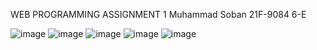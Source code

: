 WEB PROGRAMMING ASSIGNMENT 1
Muhammad Soban 21F-9084 6-E


![image](https://github.com/unethicalHacker1/new_web_programming/assets/119396585/91c9f99d-0052-40f2-8f9a-3767bebf2d13)
![image](https://github.com/unethicalHacker1/new_web_programming/assets/119396585/3107bf0c-b9c5-4279-8319-6d4e09af7dea)
![image](https://github.com/unethicalHacker1/new_web_programming/assets/119396585/f9bf8735-3dc7-4ccd-a185-64d3ddc72f62)
![image](https://github.com/unethicalHacker1/new_web_programming/assets/119396585/8e5f0558-43fc-43b0-aa7b-02c949813ba8)
![image](https://github.com/unethicalHacker1/new_web_programming/assets/119396585/bf6041ca-02f0-48aa-8d5f-bc3bb0f45334)
